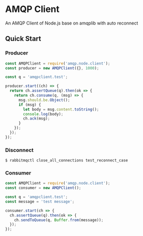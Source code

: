 # AMQP Client

An AMQP Client of Node.js base on amqplib with auto reconnect

## Quick Start

### Producer

```js
const AMQPClient = require('amqp.node.client');
const producer = new AMQPClient({}, 1000);

const q = 'amqpclient.test';

producer.start((ch) => {
  return ch.assertQueue(q).then(ok => {
    return ch.consume(q, (msg) => {
      msg.should.be.Object();
      if (msg) {
        let body = msg.content.toString();
        console.log(body);
        ch.ack(msg);
      }
    });
  });
});
```

### Disconnect

```shell
$ rabbitmqctl close_all_connections test_reconnect_case
```

### Consumer

```js
const AMQPClient = require('amqp.node.client');
const consumer = new AMQPClient();

const q = 'amqpclient.test';
const message = 'test message';

consumer.start(ch => {
  ch.assertQueue(q).then(ok => {
    ch.sendToQueue(q, Buffer.from(message));
  });
});
```